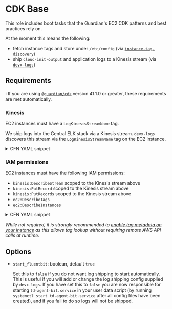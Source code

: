 # CDK Base

This role includes boot tasks that the Guardian's EC2 CDK patterns and best 
practices rely on.

At the moment this means the following:
- fetch instance tags and store under `/etc/config` (via [`instance-tag-discovery`](https://github.com/guardian/instance-tag-discovery))
- ship `cloud-init-output` and application logs to a Kinesis stream (via [`devx-logs`](https://github.com/guardian/devx-logs))

## Requirements
ℹ If you are using [`@guardian/cdk`](http://github.com/guardian/cdk) version 41.1.0 or greater, these requirements are met automatically.

### Kinesis
EC2 instances must have a `LogKinesisStreamName` tag.

We ship logs into the Central ELK stack via a Kinesis stream. `devx-logs` discovers this stream via the `LogKinesisStreamName` tag on the EC2 instance.

<details>
<summary>CFN YAML snippet</summary>

```yaml
Parameters:
  LoggingStreamName:
    Type: AWS::SSM::Parameter::Value<String>
    Description: SSM parameter containing the Name (not ARN) on the kinesis stream
    Default: /account/services/logging.stream.name
Resources:
  MyAutoScalingGroup:
    Type: AWS::AutoScaling::AutoScalingGroup
    Properties:
      Tags:
       - Key: LogKinesisStreamName
         Value: !Ref LoggingStreamName
         PropagateAtLaunch: true
```
</details>

### IAM permissions
EC2 instances must have the following IAM permissions:
- `kinesis:DescribeStream` scoped to the Kinesis stream above
- `kinesis:PutRecord` scoped to the Kinesis stream above
- `kinesis:PutRecords` scoped to the Kinesis stream above
- `ec2:DescribeTags`
- `ec2:DescribeInstances`

<details>
<summary>CFN YAML snippet</summary>

```yaml
Parameters:
  LoggingStreamName:
    Type: AWS::SSM::Parameter::Value<String>
    Description: SSM parameter containing the Name (not ARN) on the kinesis stream
    Default: /account/services/logging.stream.name
Resources:
  InstanceRole:
    Type: AWS::IAM::Role
    Properties:
      Path: /
      AssumeRolePolicyDocument:
        Statement:
        - Effect: Allow
          Principal:
            Service:
            - ec2.amazonaws.com
          Action:
          - sts:AssumeRole
  InstancePolicy:
    Type: AWS::IAM::Policy
    Properties:
      Roles:
      - !Ref InstanceRole
      PolicyDocument:
        Statement:
        - Effect: Allow
          Action:
          - kinesis:DescribeStream
          - kinesis:PutRecord
          - kinesis:PutRecords
          Resource: !Sub 'arn:aws:kinesis:${AWS::Region}:${AWS::AccountId}:stream/${LoggingStreamName}'
        - Effect: Allow
          Resource: '*'
          Action:
          - ec2:DescribeTags
          - ec2:DescribeInstances
  InstanceProfile:
    Type: AWS::IAM::InstanceProfile
    Properties:
      Path: /
      Roles:
      - !Ref InstanceRole
  MyAutoScalingGroup:
    Type: AWS::AutoScaling::AutoScalingGroup
    Properties:
      LaunchConfigurationName: !Ref 'MyLaunchConfig'
      Tags:
       - Key: LogKinesisStreamName
         Value: !Ref LoggingStreamName
  MyLaunchConfig:
    Type: AWS::AutoScaling::LaunchConfiguration
    Properties:
      IamInstanceProfile: !Ref 'InstanceProfile' 
```
</details>

_While not required, it is strongly recommended to [enable tag metadata on your
instance](https://docs.aws.amazon.com/AWSCloudFormation/latest/UserGuide/aws-properties-ec2-launchtemplate-launchtemplatedata-metadataoptions.html#cfn-ec2-launchtemplate-launchtemplatedata-metadataoptions-instancemetadatatags)
as this allows tag lookup without requiring remote AWS API calls at runtime._

## Options

- `start_fluentbit`: boolean, default `true`

    Set this to `false` if you do not want log shipping to start automatically.
    This is useful if you will add or change the log shipping config supplied by
    `devx-logs`. If you have set this to `false` you are now responsible for
    starting `td-agent-bit.service` in your user data script
    (by running `systemctl start td-agent-bit.service` after all config files
    have been created), and if you fail to do so logs will not be shipped.
